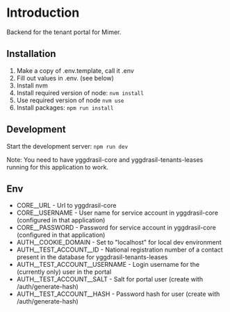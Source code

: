 # Introduction

Backend for the tenant portal for Mimer.

## Installation

1. Make a copy of .env.template, call it .env
2. Fill out values in .env. (see below)
3. Install nvm
5. Install required version of node: `nvm install`
6. Use required version of node `nvm use`
7. Install packages: `npm run install`

## Development

Start the development server: `npm run dev`

Note: You need to have yggdrasil-core and yggdrasil-tenants-leases running for this application to work.

## Env

* CORE__URL - Url to yggdrasil-core
* CORE__USERNAME - User name for service account in yggdrasil-core (configured in that application)
* CORE__PASSWORD - Password for service account in yggdrasil-core (configured in that application)
* AUTH__COOKIE_DOMAIN - Set to "localhost" for local dev environment
* AUTH__TEST_ACCOUNT__ID - National registration number of a contact present in the database for yggdrasil-tenants-leases
* AUTH__TEST_ACCOUNT__USERNAME - Login username for the (currently only) user in the portal
* AUTH__TEST_ACCOUNT__SALT - Salt for portal user (create with /auth/generate-hash)
* AUTH__TEST_ACCOUNT__HASH - Password hash for user (create with /auth/generate-hash)
